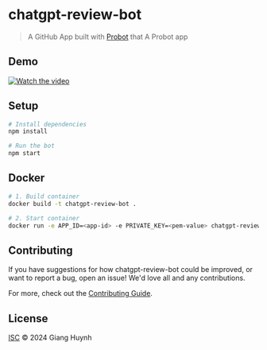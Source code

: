 # chatgpt-review-bot

> A GitHub App built with [Probot](https://github.com/probot/probot) that A Probot app

## Demo
[![Watch the video](https://img.youtube.com/vi/EuKKCKgkBEM/hqdefault.jpg)](https://www.youtube.com/watch?v=EuKKCKgkBEM)

## Setup

```sh
# Install dependencies
npm install

# Run the bot
npm start
```

## Docker

```sh
# 1. Build container
docker build -t chatgpt-review-bot .

# 2. Start container
docker run -e APP_ID=<app-id> -e PRIVATE_KEY=<pem-value> chatgpt-review-bot
```

## Contributing

If you have suggestions for how chatgpt-review-bot could be improved, or want to report a bug, open an issue! We'd love all and any contributions.

For more, check out the [Contributing Guide](CONTRIBUTING.md).

## License

[ISC](LICENSE) © 2024 Giang Huynh
